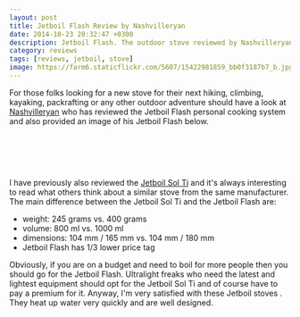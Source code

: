 ```yaml
---
layout: post
title: Jetboil Flash Review by Nashvilleryan
date: 2014-10-23 20:32:47 +0300
description: Jetboil Flash. The outdoor stove reviewed by Nashvilleryan
category: reviews
tags: [reviews, jetboil, stove]
image: https://farm6.staticflickr.com/5607/15422981859_bb0f3187b7_b.jpg
---
```


For those folks looking for a new stove for their next hiking, climbing, kayaking, packrafting or any other outdoor adventure should have a look at <a href="http://nashvilleryan.wordpress.com/2014/10/21/gear-review-jetboil-flash-cooking-system/" target="_blank">Nashvilleryan</a>  who has reviewed the Jetboil Flash personal cooking system and also provided an image of his Jetboil Flash below.

<amp-img src="https://farm6.staticflickr.com/5607/15422981859_bb0f3187b7_b.jpg" layout="responsive" width="768"  height="1024" alt="Jetboil Flash Review by Nashvilleryan"></amp-img>
<br>
<!--more-->

<br>
<script src="//z-na.amazon-adsystem.com/widgets/onejs?MarketPlace=US&adInstanceId=cc781bfd-577f-4efb-9da6-75cb9fc7d1c2"></script>
<br>


I have previously also reviewed the <a href="http://hikeventures.com/gear-review-jetboil-sol-ti/" target="_blank">Jetboil Sol Ti</a>  and it's always interesting to read what others think about a similar stove from the same manufacturer. The main difference between the Jetboil Sol Ti and the Jetboil Flash are:

* weight: 245 grams vs. 400 grams
* volume: 800 ml vs. 1000 ml
* dimensions: 104 mm / 165 mm vs. 104 mm / 180 mm
* Jetboil Flash has 1/3 lower price tag

Obviously, if you are on a budget and need to boil for more people then you should go for the Jetboil Flash. Ultralight freaks who need the latest and lightest equipment should opt for the Jetboil Sol Ti and of course have to pay a premium for it. Anyway, I'm very satisfied with these Jetboil stoves . They heat up water very quickly and are well designed.
